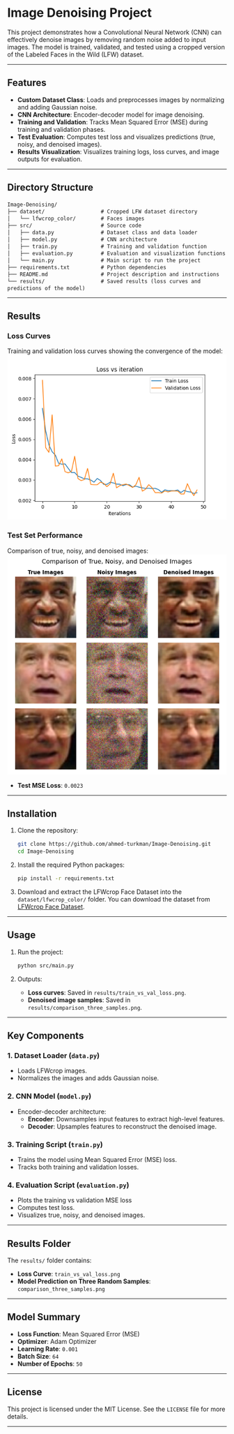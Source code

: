 
# Image Denoising Project

This project demonstrates how a Convolutional Neural Network (CNN) can effectively denoise images by removing random noise added to input images. The model is trained, validated, and tested using a cropped version of the Labeled Faces in the Wild (LFW) dataset.

---

## Features
- **Custom Dataset Class**: Loads and preprocesses images by normalizing and adding Gaussian noise.
- **CNN Architecture**: Encoder-decoder model for image denoising.
- **Training and Validation**: Tracks Mean Squared Error (MSE) during training and validation phases.
- **Test Evaluation**: Computes test loss and visualizes predictions (true, noisy, and denoised images).
- **Results Visualization**: Visualizes training logs, loss curves, and image outputs for evaluation.

---

## Directory Structure
```
Image-Denoising/
├── dataset/                  # Cropped LFW dataset directory
│   └── lfwcrop_color/        # Faces images
├── src/                      # Source code
│   ├── data.py               # Dataset class and data loader
│   ├── model.py              # CNN architecture
│   ├── train.py              # Training and validation function
│   ├── evaluation.py         # Evaluation and visualization functions
│   └── main.py               # Main script to run the project
├── requirements.txt          # Python dependencies
├── README.md                 # Project description and instructions
└── results/                  # Saved results (loss curves and predictions of the model)
```

---

## Results
### Loss Curves
Training and validation loss curves showing the convergence of the model:
![Loss Curve](results/train_vs_val_loss.png)

### Test Set Performance
Comparison of true, noisy, and denoised images:
![Denoised Samples](results/comparison_three_samples.png)

- **Test MSE Loss**: `0.0023`

---

## Installation

1. Clone the repository:
   ```bash
   git clone https://github.com/ahmed-turkman/Image-Denoising.git
   cd Image-Denoising
   ```

2. Install the required Python packages:
   ```bash
   pip install -r requirements.txt
   ```

3. Download and extract the LFWcrop Face Dataset into the `dataset/lfwcrop_color/` folder. You can download the dataset from [LFWcrop Face Dataset](https://conradsanderson.id.au/lfwcrop/).

---

## Usage

1. Run the project:
   ```bash
   python src/main.py
   ```

2. Outputs:
   - **Loss curves**: Saved in `results/train_vs_val_loss.png`.
   - **Denoised image samples**: Saved in `results/comparison_three_samples.png`.

---

## Key Components

### 1. **Dataset Loader (`data.py`)**
- Loads LFWcrop images.
- Normalizes the images and adds Gaussian noise.

### 2. **CNN Model (`model.py`)**
- Encoder-decoder architecture:
  - **Encoder**: Downsamples input features to extract high-level features.
  - **Decoder**: Upsamples features to reconstruct the denoised image.

### 3. **Training Script (`train.py`)**
- Trains the model using Mean Squared Error (MSE) loss.
- Tracks both training and validation losses.

### 4. **Evaluation Script (`evaluation.py`)**
- Plots the training vs validation MSE loss
- Computes test loss.
- Visualizes true, noisy, and denoised images.

---

## Results Folder
The `results/` folder contains:
- **Loss Curve**: `train_vs_val_loss.png`
- **Model Prediction on Three Random Samples**: `comparison_three_samples.png`

---

## Model Summary
- **Loss Function**: Mean Squared Error (MSE)
- **Optimizer**: Adam Optimizer
- **Learning Rate**: `0.001`
- **Batch Size**: `64`
- **Number of Epochs**: `50`

---

## License
This project is licensed under the MIT License. See the `LICENSE` file for more details.

---
